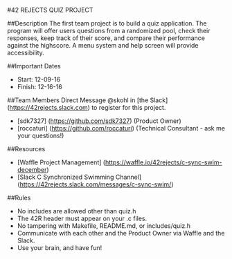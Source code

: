 #42 REJECTS QUIZ PROJECT

##Description
The first team project is to build a quiz application. The program will offer users questions from a randomized pool, check their responses, keep track of their score, and compare their performance against the highscore. A menu system and help screen will provide accessibility.

##Important Dates
* Start: 12-09-16
* Finish: 12-16-16

##Team Members
Direct Message @skohl in [the Slack] (https://42rejects.slack.com) to register for this project.
* [sdk7327] (https://github.com/sdk7327) (Product Owner)
* [roccaturi] (https://github.com/roccaturi) (Technical Consultant - ask me your questions!)

##Resources
* [Waffle Project Management] (https://waffle.io/42rejects/c-sync-swim-december)
* [Slack C Synchronized Swimming Channel] (https://42rejects.slack.com/messages/c-sync-swim/)

##Rules
* No includes are allowed other than quiz.h
* The 42R header must appear on your .c files.
* No tampering with Makefile, README.md, or includes/quiz.h
* Communicate with each other and the Product Owner via Waffle and the Slack.
* Use your brain, and have fun!

